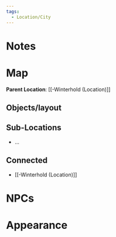 ```yaml
---
tags:
  - Location/City
---
```

# Notes

# Map
**Parent Location**: [[-Winterhold (Location)]]
## Objects/layout

## Sub-Locations
- ...
## Connected
- [[-Winterhold (Location)]]

# NPCs

# Appearance 